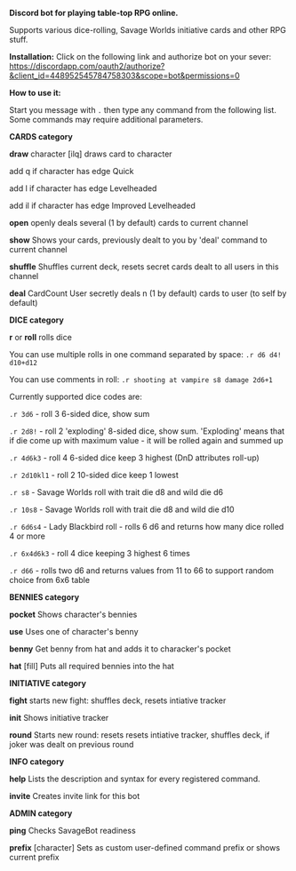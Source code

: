 **Discord bot for playing table-top RPG online.**

Supports various dice-rolling, Savage Worlds initiative cards and other RPG stuff.


**Installation:**
Click on the following link and authorize bot on your sever: https://discordapp.com/oauth2/authorize?&client_id=448952545784758303&scope=bot&permissions=0

**How to use it:**

Start you message with `.` then type any command from the following list. Some commands may require additional parameters.


__**CARDS category**__

**draw**		character [ilq]	draws card to character

add q if character has edge Quick

add l if character has edge Levelheaded

add il if character has edge Improved Levelheaded

**open**			openly deals several (1 by default) cards to current channel

**show**			Shows your cards, previously dealt to you by 'deal' command to current channel

**shuffle**			Shuffles current deck, resets secret cards dealt to all users in this channel

**deal**		CardCount User	secretly deals n (1 by default) cards to user (to self by default)

__**DICE category**__

**r**	or **roll**	rolls dice

You can use multiple rolls in one command separated by space: `.r d6 d4! d10+d12`

You can use comments in roll: `.r shooting at vampire s8 damage 2d6+1`

Currently supported dice codes are:

`.r 3d6` - roll 3 6-sided dice, show sum

`.r 2d8!` - roll 2 'exploding' 8-sided dice, show sum. 'Exploding' means that if die come up with maximum value - it will be rolled again and summed up 

`.r 4d6k3` - roll 4 6-sided dice keep 3 highest (DnD attributes roll-up)

`.r 2d10kl1` - roll 2 10-sided dice keep 1 lowest

`.r s8` - Savage Worlds roll with trait die d8 and wild die d6

`.r 10s8` - Savage Worlds roll with trait die d8 and wild die d10

`.r 6d6s4` - Lady Blackbird roll - rolls 6 d6 and returns how many dice rolled 4 or more

`.r 6x4d6k3` - roll 4 dice keeping 3 highest 6 times

`.r d66` - rolls two d6 and returns values from 11 to 66 to support random choice from 6x6 table

__**BENNIES category**__

**pocket**		<characterName>	Shows character's bennies

**use**			Uses one of character's benny

**benny**		<character>	Get benny from hat and adds it to characker's pocket

**hat**		[fill]	Puts all required bennies into the hat

__**INITIATIVE category**__

**fight**			starts new fight: shuffles deck, resets intiative tracker

**init**			Shows initiative tracker

**round**			Starts new round: resets resets intiative tracker, shuffles deck, if joker was dealt on previous round

__**INFO category**__

**help**			Lists the description and syntax for every registered command.

**invite**			Creates invite link for this bot

__**ADMIN category**__

**ping**			Checks SavageBot readiness

**prefix**		[character]	Sets <character> as custom user-defined command prefix or shows current prefix
